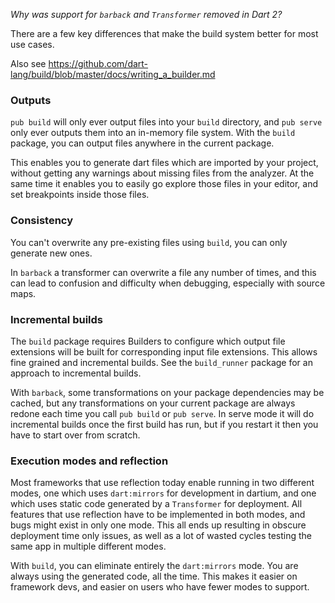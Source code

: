 *Why was support for `barback` and `Transformer` removed in Dart 2?*

There are a few key differences that make the build system better for most use
cases.

Also see
https://github.com/dart-lang/build/blob/master/docs/writing_a_builder.md

### Outputs

`pub build` will only ever output files into your `build` directory, and
`pub serve` only ever outputs them into an in-memory file system. With the
`build` package, you can output files anywhere in the current package.

This enables you to generate dart files which are imported by your project,
without getting any warnings about missing files from the analyzer. At the same
time it enables you to easily go explore those files in your editor, and set
breakpoints inside those files.

### Consistency

You can't overwrite any pre-existing files using `build`, you can only generate
new ones.

In `barback` a transformer can overwrite a file any number of times, and this
can lead to confusion and difficulty when debugging, especially with source
maps.

### Incremental builds

The `build` package requires Builders to configure which output file extensions
will be built for corresponding input file extensions. This allows fine grained
and incremental builds. See the `build_runner` package for an approach to
incremental builds.

With `barback`, some transformations on your package dependencies may be cached,
but any transformations on your current package are always redone each time you
call `pub build` or `pub serve`. In serve mode it will do incremental builds
once the first build has run, but if you restart it then you have to start over
from scratch.

### Execution modes and reflection

Most frameworks that use reflection today enable running in two different modes,
one which uses `dart:mirrors` for development in dartium, and one which uses
static code generated by a `Transformer` for deployment. All features that use
reflection have to be implemented in both modes, and bugs might exist in only
one mode. This all ends up resulting in obscure deployment time only issues,
as well as a lot of wasted cycles testing the same app in multiple different
modes.

With `build`, you can eliminate entirely the `dart:mirrors` mode. You are always
using the generated code, all the time. This makes it easier on framework devs,
and easier on users who have fewer modes to support.
